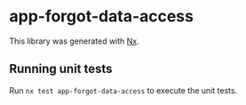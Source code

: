# app-forgot-data-access

This library was generated with [Nx](https://nx.dev).

## Running unit tests

Run `nx test app-forgot-data-access` to execute the unit tests.
